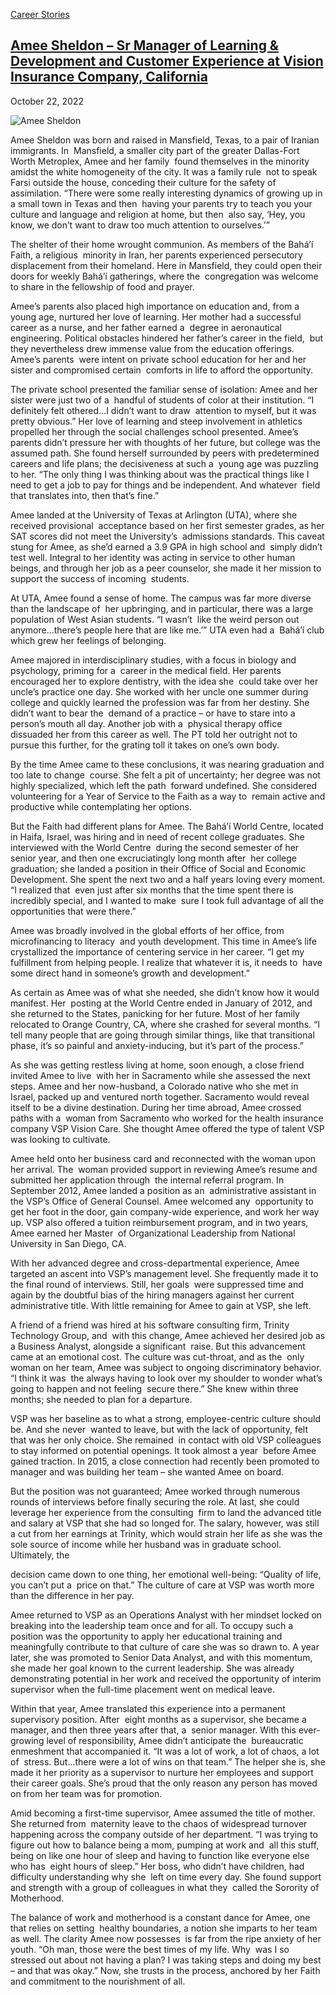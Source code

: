 [//]: # (title: )

[//]: # (main_image: https://madamambition.com/wp-content/uploads/2023/02/33-scaled.jpg)

[Career Stories](https://madamambition.com/category/career-stories/)

[Amee Sheldon – Sr Manager of Learning & Development and Customer Experience at Vision Insurance Company, California](https://madamambition.com/sr-manager-of-learning-development-and-customer-experience-at-vision-insurance-company-california/)
---------------------------------------------------------------------------------------------------------------------------------------------------------------------------------------------------------------------------------------------------

October 22, 2022

![Amee Sheldon ](https://madamambition.com/wp-content/uploads/2023/02/33-scaled.jpg "Amee Sheldon")

Amee Sheldon was born and raised in Mansfield, Texas, to a pair of Iranian immigrants. In  Mansfield, a smaller city part of the greater Dallas-Fort Worth Metroplex, Amee and her family  found themselves in the minority amidst the white homogeneity of the city. It was a family rule  not to speak Farsi outside the house, conceding their culture for the safety of assimilation. “There were some really interesting dynamics of growing up in a small town in Texas and then  having your parents try to teach you your culture and language and religion at home, but then  also say, ‘Hey, you know, we don’t want to draw too much attention to ourselves.’” 

The shelter of their home wrought communion. As members of the Bahá’í Faith, a religious  minority in Iran, her parents experienced persecutory displacement from their homeland. Here in Mansfield, they could open their doors for weekly Bahá’í gatherings, where the  congregation was welcome to share in the fellowship of food and prayer.

Amee’s parents also placed high importance on education and, from a young age, nurtured her love of learning. Her mother had a successful career as a nurse, and her father earned a  degree in aeronautical engineering. Political obstacles hindered her father’s career in the field,  but they nevertheless drew immense value from the education offerings. Amee’s parents  were intent on private school education for her and her sister and compromised certain  comforts in life to afford the opportunity.  

The private school presented the familiar sense of isolation: Amee and her sister were just two of a  handful of students of color at their institution. “I definitely felt othered…I didn’t want to draw  attention to myself, but it was pretty obvious.” Her love of learning and steep involvement in athletics propelled her through the social challenges school presented. Amee’s parents didn’t pressure her with thoughts of her future, but college was the assumed path. She found herself surrounded by peers with predetermined careers and life plans; the decisiveness at such a  young age was puzzling to her. “The only thing I was thinking about was the practical things like I need to get a job to pay for things and be independent. And whatever  field that translates into, then that’s fine.”

Amee landed at the University of Texas at Arlington (UTA), where she received provisional  acceptance based on her first semester grades, as her SAT scores did not meet the University’s  admissions standards. This caveat stung for Amee, as she’d earned a 3.9 GPA in high school and  simply didn’t test well. Integral to her identity was acting in service to other human beings, and through her job as a peer counselor, she made it her mission to support the success of incoming  students.

At UTA, Amee found a sense of home. The campus was far more diverse than the landscape of  her upbringing, and in particular, there was a large population of West Asian students. “I wasn’t  like the weird person out anymore…there’s people here that are like me.’” UTA even had a  Bahá’í club which grew her feelings of belonging. 

Amee majored in interdisciplinary studies, with a focus in biology and psychology, priming for a  career in the medical field. Her parents encouraged her to explore dentistry, with the idea she  could take over her uncle’s practice one day. She worked with her uncle one summer during  college and quickly learned the profession was far from her destiny. She didn’t want to bear the  demand of a practice – or have to stare into a person’s mouth all day. Another job with a  physical therapy office dissuaded her from this career as well. The PT told her outright not to  pursue this further, for the grating toll it takes on one’s own body.

By the time Amee came to these conclusions, it was nearing graduation and too late to change  course. She felt a pit of uncertainty; her degree was not highly specialized, which left the path  forward undefined. She considered volunteering for a Year of Service to the Faith as a way to  remain active and productive while contemplating her options. 

But the Faith had different plans for Amee. The Bahá’í World Centre, located in Haifa, Israel, was hiring and in need of recent college graduates. She interviewed with the World Centre  during the second semester of her senior year, and then one excruciatingly long month after  her college graduation; she landed a position in their Office of Social and Economic  Development. She spent the next two and a half years loving every moment. “I realized that  even just after six months that the time spent there is incredibly special, and I wanted to make  sure I took full advantage of all the opportunities that were there.”  

Amee was broadly involved in the global efforts of her office, from microfinancing to literacy  and youth development. This time in Amee’s life crystallized the importance of centering service in her career. “I get my fulfillment from helping people. I realize that whatever it is, it needs to  have some direct hand in someone’s growth and development.”

As certain as Amee was of what she needed, she didn’t know how it would manifest. Her  posting at the World Centre ended in January of 2012, and she returned to the States, panicking for her future. Most of her family relocated to Orange Country, CA, where she crashed for several months. “I tell many people that are going through similar things, like that transitional  phase, it’s so painful and anxiety-inducing, but it’s part of the process.”

As she was getting restless living at home, soon enough, a close friend invited Amee to live  with her in Sacramento while she assessed the next steps. Amee and her now-husband, a Colorado native who she met in Israel, packed up and ventured north together. Sacramento would reveal itself to be a divine destination. During her time abroad, Amee crossed paths with a  woman from Sacramento who worked for the health insurance company VSP Vision Care. She thought Amee offered the type of talent VSP was looking to cultivate.  

Amee held onto her business card and reconnected with the woman upon her arrival. The  woman provided support in reviewing Amee’s resume and submitted her application through  the internal referral program. In September 2012, Amee landed a position as an  administrative assistant in the VSP’s Office of General Counsel. Amee welcomed any  opportunity to get her foot in the door, gain company-wide experience, and work her way up. VSP also offered a tuition reimbursement program, and in two years, Amee earned her Master  of Organizational Leadership from National University in San Diego, CA. 

With her advanced degree and cross-departmental experience, Amee targeted an ascent into VSP’s management level. She frequently made it to the final round of interviews. Still, her goals  were suppressed time and again by the doubtful bias of the hiring managers against her current  administrative title. With little remaining for Amee to gain at VSP, she left.

A friend of a friend was hired at his software consulting firm, Trinity Technology Group, and  with this change, Amee achieved her desired job as a Business Analyst, alongside a significant  raise. But this advancement came at an emotional cost. The culture was cut-throat, and as the  only woman on her team, Amee was subject to ongoing discriminatory behavior. “I think it was  the always having to look over my shoulder to wonder what’s going to happen and not feeling  secure there.” She knew within three months; she needed to plan for a departure. 

VSP was her baseline as to what a strong, employee-centric culture should be. And she never  wanted to leave, but with the lack of opportunity, felt that was her only choice. She remained  in contact with old VSP colleagues to stay informed on potential openings. It took almost a year  before Amee gained traction. In 2015, a close connection had recently been promoted to manager and was building her team – she wanted Amee on board. 

But the position was not guaranteed; Amee worked through numerous rounds of interviews before finally securing the role. At last, she could leverage her experience from the consulting  firm to land the advanced title and salary at VSP that she had so longed for. The salary, however, was still a cut from her earnings at Trinity, which would strain her life as she was the sole source of income while her husband was in graduate school. Ultimately, the 

decision came down to one thing, her emotional well-being: “Quality of life, you can’t put a  price on that.” The culture of care at VSP was worth more than the difference in her pay.

Amee returned to VSP as an Operations Analyst with her mindset locked on breaking into the leadership team once and for all. To occupy such a position was the opportunity to apply her educational training and meaningfully contribute to that culture of care she was so drawn to. A year later, she was promoted to Senior Data Analyst, and with this momentum, she made her goal known to the current leadership. She was already demonstrating potential in her work and received the opportunity of interim supervisor when the full-time placement went on medical leave. 

Within that year, Amee translated this experience into a permanent supervisory position. After  eight months as a supervisor, she became a manager, and then three years after that, a  senior manager. With this ever-growing level of responsibility, Amee didn’t anticipate the  bureaucratic enmeshment that accompanied it. “It was a lot of work, a lot of chaos, a lot of  stress. But…there were a lot of wins on that team.” The helper she is, she made it her priority as a supervisor to nurture her employees and support their career goals. She’s proud that the only reason any person has moved on from her team was for promotion. 

Amid becoming a first-time supervisor, Amee assumed the title of mother. She returned from  maternity leave to the chaos of widespread turnover happening across the company outside of her department. “I was trying to figure out how to balance being a mom, pumping at work and  all this stuff, being on like one hour of sleep and having to function like everyone else who has  eight hours of sleep.” Her boss, who didn’t have children, had difficulty understanding why she  left on time every day. She found support and strength with a group of colleagues in what they  called the Sorority of Motherhood.  

The balance of work and motherhood is a constant dance for Amee, one that relies on setting  healthy boundaries, a notion she imparts to her team as well. The clarity Amee now possesses  is far from the ripe anxiety of her youth. “Oh man, those were the best times of my life. Why  was I so stressed out about not having a plan? I was taking steps and doing my best – and that was okay.” Now, she trusts in the process, anchored by her Faith and commitment to the nourishment of all.